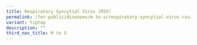 ```yaml
---
title: Respiratory Syncytial Virus (RSV)
permalink: /for-public/diseases/m-to-s/respiratory-syncytial-virus-rsv/
variant: tiptap
description: ""
third_nav_title: M to S
---
```


